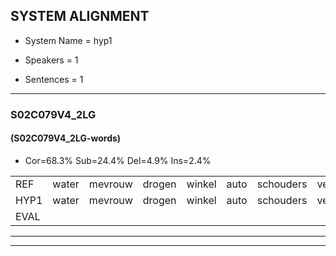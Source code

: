 
## SYSTEM ALIGNMENT

- System Name = hyp1

- Speakers = 1

- Sentences = 1

---

### S02C079V4_2LG

#### (S02C079V4_2LG-words)

- Cor=68.3%	Sub=24.4%	Del=4.9%	Ins=2.4%

|  |  |  |  |  |  |  |  |  |  |  |  |  |  |  |  |  |  |  |  |  |  |  |  |  |  |  |  |  |  |  |  |  |  |  |  |  |  |  |  |  |  |
|:--- |:---:|:---:|:---:|:---:|:---:|:---:|:---:|:---:|:---:|:---:|:---:|:---:|:---:|:---:|:---:|:---:|:---:|:---:|:---:|:---:|:---:|:---:|:---:|:---:|:---:|:---:|:---:|:---:|:---:|:---:|:---:|:---:|:---:|:---:|:---:|:---:|:---:|:---:|:---:|:---:|:---:|
| REF | water | mevrouw | drogen | winkel | auto | schouders | verhaal | koning | moeilijk | speelplaats | drinken | hoofdpijn | regen | vliegtuig | stoppen | opnieuw | gooien | sneeuwen | moeder | liedje | potlood | fietsbel | vinger | dichtbij |  | meisje | chauffeur | muziek | waarom | scheuren | lawaai | zwemmen | vuurwerk | appel | cola | kussen | eerste | circus | kleuren | voetbal | vlinder |
| HYP1 | water | mevrouw | drogen | winkel | auto | schouders | verhaal | koning | moeilijk | speelplaats |  | reemken | hooftpijn | regenvliegtuig | stoppen | opnieuw | gooien | sneeuwen | moeder | liedje | potloot | fietsbel | vinger | dichtbij | nijst | ja | chauffeur | muziek | waarom | scheuren | lawaai | swemmen | vuurwerk | apel | cola |  | kusseneerste | serkus | kleuren | voetbal | flinder |
| EVAL |  |  |  |  |  |  |  |  |  |  | D | S | S | S |  |  |  |  |  |  | S |  |  |  | I | S |  |  |  |  |  | S |  | S |  | D | S | S |  |  | S |
---

---
